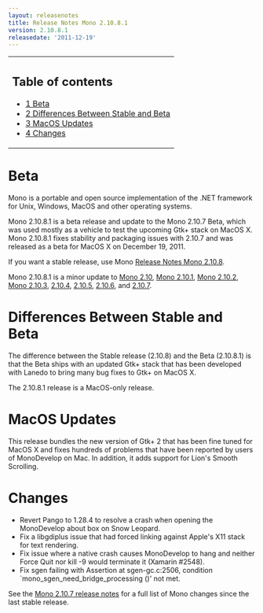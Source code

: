 ```yaml
---
layout: releasenotes
title: Release Notes Mono 2.10.8.1
version: 2.10.8.1
releasedate: '2011-12-19'
---
```


<table>
<col width="100%" />
<tbody>
<tr class="odd">
<td align="left"><h2>Table of contents</h2>
<ul>
<li><a href="#beta">1 Beta</a></li>
<li><a href="#differences-between-stable-and-beta">2 Differences Between Stable and Beta</a></li>
<li><a href="#macos-updates">3 MacOS Updates</a></li>
<li><a href="#changes">4 Changes</a></li>
</ul></td>
</tr>
</tbody>
</table>

Beta
====

Mono is a portable and open source implementation of the .NET framework for Unix, Windows, MacOS and other operating systems.

Mono 2.10.8.1 is a beta release and update to the Mono 2.10.7 Beta, which was used mostly as a vehicle to test the upcoming Gtk+ stack on MacOS X. Mono 2.10.8.1 fixes stability and packaging issues with 2.10.7 and was released as a beta for MacOS X on December 19, 2011.

If you want a stable release, use Mono [Release Notes Mono 2.10.8](/docs/about-mono/releases/2.10.8).

Mono 2.10.8.1 is a minor update to [Mono 2.10](/docs/about-mono/releases/2.10.0/), [Mono 2.10.1](/docs/about-mono/releases/2.10.1/), [Mono 2.10.2](/docs/about-mono/releases/2.10.2/), [Mono 2.10.3](/docs/about-mono/releases/2.10.3/), [2.10.4](/docs/about-mono/releases/2.10.4/), [2.10.5](/docs/about-mono/releases/2.10.5/), [2.10.6](/docs/about-mono/releases/2.10.6/), and [2.10.7](/docs/about-mono/releases/2.10.7/).

Differences Between Stable and Beta
===================================

The difference between the Stable release (2.10.8) and the Beta (2.10.8.1) is that the Beta ships with an updated Gtk+ stack that has been developed with Lanedo to bring many bug fixes to Gtk+ on MacOS X.

The 2.10.8.1 release is a MacOS-only release.

MacOS Updates
=============

This release bundles the new version of Gtk+ 2 that has been fine tuned for MacOS X and fixes hundreds of problems that have been reported by users of MonoDevelop on Mac. In addition, it adds support for Lion's Smooth Scrolling.

Changes
=======

-   Revert Pango to 1.28.4 to resolve a crash when opening the MonoDevelop about box on Snow Leopard.
-   Fix a libgdiplus issue that had forced linking against Apple's X11 stack for text rendering.
-   Fix issue where a native crash causes MonoDevelop to hang and neither Force Quit nor kill -9 would terminate it (Xamarin #2548).
-   Fix sgen failing with Assertion at sgen-gc.c:2506, condition \`mono_sgen_need_bridge_processing ()' not met.

See the [Mono 2.10.7 release notes](/docs/about-mono/releases/2.10.7/) for a full list of Mono changes since the last stable release.

